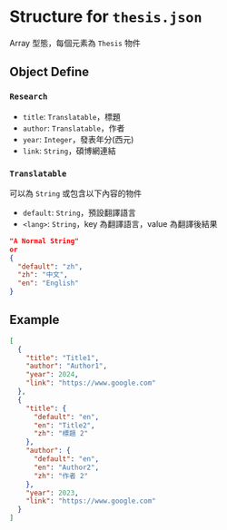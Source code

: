 # Structure for `thesis.json`

Array 型態，每個元素為 `Thesis` 物件

## Object Define

### `Research`

- `title`: `Translatable`，標題
- `author`: `Translatable`，作者
- `year`: `Integer`，發表年分(西元)
- `link`: `String`，碩博網連結

### `Translatable`

可以為 `String` 或包含以下內容的物件

- `default`: `String`，預設翻譯語言
- `<lang>`: `String`，key 為翻譯語言，value 為翻譯後結果

```json
"A Normal String"
or
{
  "default": "zh",
  "zh": "中文",
  "en": "English"
}
```

## Example

```json
[
  {
    "title": "Title1",
    "author": "Author1",
    "year": 2024,
    "link": "https://www.google.com"
  },
  {
    "title": {
      "default": "en",
      "en": "Title2",
      "zh": "標題 2"
    },
    "author": {
      "default": "en",
      "en": "Author2",
      "zh": "作者 2"
    },
    "year": 2023,
    "link": "https://www.google.com"
  }
]
```
